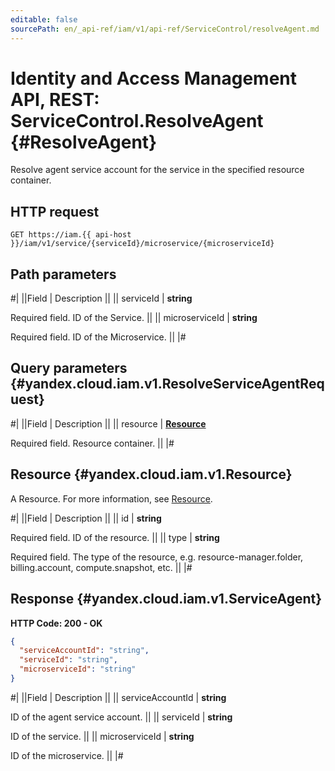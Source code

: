 ```yaml
---
editable: false
sourcePath: en/_api-ref/iam/v1/api-ref/ServiceControl/resolveAgent.md
---
```


# Identity and Access Management API, REST: ServiceControl.ResolveAgent {#ResolveAgent}

Resolve agent service account for the service in the specified resource container.

## HTTP request

```
GET https://iam.{{ api-host }}/iam/v1/service/{serviceId}/microservice/{microserviceId}
```

## Path parameters

#|
||Field | Description ||
|| serviceId | **string**

Required field. ID of the Service. ||
|| microserviceId | **string**

Required field. ID of the Microservice. ||
|#

## Query parameters {#yandex.cloud.iam.v1.ResolveServiceAgentRequest}

#|
||Field | Description ||
|| resource | **[Resource](#yandex.cloud.iam.v1.Resource)**

Required field. Resource container. ||
|#

## Resource {#yandex.cloud.iam.v1.Resource}

A Resource. For more information, see [Resource](/docs/iam/concepts/access-control/resources-with-access-control).

#|
||Field | Description ||
|| id | **string**

Required field. ID of the resource. ||
|| type | **string**

Required field. The type of the resource, e.g. resource-manager.folder, billing.account, compute.snapshot, etc. ||
|#

## Response {#yandex.cloud.iam.v1.ServiceAgent}

**HTTP Code: 200 - OK**

```json
{
  "serviceAccountId": "string",
  "serviceId": "string",
  "microserviceId": "string"
}
```

#|
||Field | Description ||
|| serviceAccountId | **string**

ID of the agent service account. ||
|| serviceId | **string**

ID of the service. ||
|| microserviceId | **string**

ID of the microservice. ||
|#